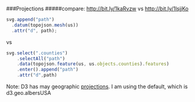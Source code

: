 ###Projections
#####compare: http://bit.ly/1kaRvzw vs http://bit.ly/1lsjjKo

```javascript
svg.append("path")
  .datum(topojson.mesh(us))
  .attr("d", path);

```
vs
```javascript
svg.select(".counties")
    .selectAll("path")
    .data(topojson.feature(us, us.objects.counties).features)
    .enter().append("path")
    .attr("d",path)
```
Note:
D3 has may geographic [projections](https://github.com/mbostock/d3/wiki/Geo-Projections). I am using the default, which is d3.geo.albersUSA
